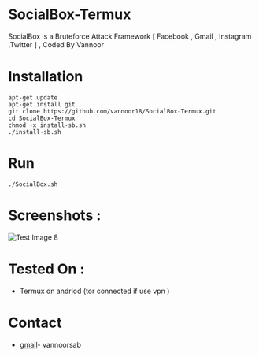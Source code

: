 # SocialBox-Termux
SocialBox is a Bruteforce Attack Framework [ Facebook , Gmail , Instagram ,Twitter ] , Coded By Vannoor
# Installation
```
apt-get update
apt-get install git
git clone https://github.com/vannoor18/SocialBox-Termux.git 
cd SocialBox-Termux
chmod +x install-sb.sh
./install-sb.sh
```
# Run
```
./SocialBox.sh
```
# Screenshots :
![Test Image 8](https://github.com/vannoor18/SocialBox-Termux/blob/master/Screenshots/sb.png)
# Tested On :
* Termux on andriod (tor connected if use vpn )

# Contact
* [gmail](https://mail.google.com/mail/u/0/?tab=rm&ogbl#inbox?compose=new)- vannoorsab
  

